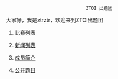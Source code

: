 $$
\texttt{ZTOI 出题团}
$$

大家好，我是ztrztr，欢迎来到ZTOI出题团

1. [比赛列表](\contest)

2. [新闻列表](\news)

3. [成员简介](\member)

4. [公开题目](\problem)


